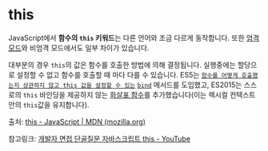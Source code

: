 # this

JavaScript에서 **함수의 `this` 키워드**는 다른 언어와 조금 다르게 동작합니다. 또한 [엄격 모드](https://developer.mozilla.org/ko/docs/Web/JavaScript/Reference/Strict_mode)와 비엄격 모드에서도 일부 차이가 있습니다.

대부분의 경우 `this`의 값은 함수를 호출한 방법에 의해 결정됩니다. 실행중에는 할당으로 설정할 수 없고 함수를 호출할 때 마다 다를 수 있습니다. ES5는 [`함수를 어떻게 호출했는지 상관하지 않고 this 값을 설정할 수 있는`](https://developer.mozilla.org/ko/docs/Web/JavaScript/Reference/Operators/this) [`bind`](https://developer.mozilla.org/ko/docs/Web/JavaScript/Reference/Global_Objects/Function/bind) 메서드를 도입했고, ES2015는 스스로의 `this` 바인딩을 제공하지 않는 [화살표 함수](https://developer.mozilla.org/ko/docs/Web/JavaScript/Reference/Functions/Arrow_functions)를 추가했습니다(이는 렉시컬 컨텍스트안의 `this`값을 유지합니다).





출처: [this - JavaScript | MDN (mozilla.org)](https://developer.mozilla.org/ko/docs/Web/JavaScript/Reference/Operators/this)

참고링크: [개발자 면접 단골질문 자바스크립트 this - YouTube](https://www.youtube.com/watch?v=tDZROpAdJ9w&list=WL&index=30&t=2s)